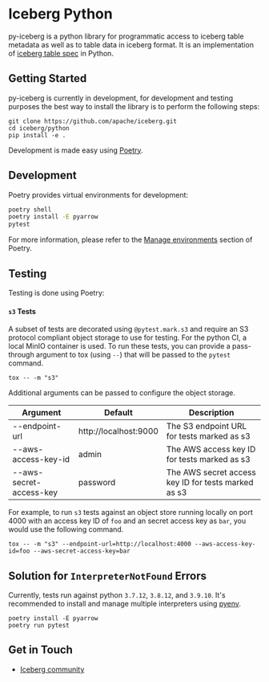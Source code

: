 <!--
 - Licensed to the Apache Software Foundation (ASF) under one or more
 - contributor license agreements.  See the NOTICE file distributed with
 - this work for additional information regarding copyright ownership.
 - The ASF licenses this file to You under the Apache License, Version 2.0
 - (the "License"); you may not use this file except in compliance with
 - the License.  You may obtain a copy of the License at
 -
 -   http://www.apache.org/licenses/LICENSE-2.0
 -
 - Unless required by applicable law or agreed to in writing, software
 - distributed under the License is distributed on an "AS IS" BASIS,
 - WITHOUT WARRANTIES OR CONDITIONS OF ANY KIND, either express or implied.
 - See the License for the specific language governing permissions and
 - limitations under the License.
 -->

# Iceberg Python

py-iceberg is a python library for programmatic access to iceberg table metadata as well as to table data in iceberg format.
It is an implementation of [iceberg table spec](https://iceberg.apache.org/spec/) in Python.

## Getting Started

py-iceberg is currently in development, for development and testing purposes the best way to install the library is to perform the following steps:

```
git clone https://github.com/apache/iceberg.git
cd iceberg/python
pip install -e .
```

Development is made easy using [Poetry](https://python-poetry.org/docs/#installation).

## Development

Poetry provides virtual environments for development:

```bash
poetry shell
poetry install -E pyarrow
pytest
```

For more information, please refer to the [Manage environments](https://python-poetry.org/docs/managing-environments/) section of Poetry.

## Testing

Testing is done using Poetry:

#### `s3` Tests

A subset of tests are decorated using `@pytest.mark.s3` and require an S3 protocol compliant object storage to use for testing. For the python CI, a local MinIO container is used. To run these tests, you can provide a pass-through argument to tox (using `--`) that will be passed to the `pytest` command.

```
tox -- -m "s3"
```

Additional arguments can be passed to configure the object storage.

| Argument                | Default               | Description                                         |
|-------------------------|-----------------------|-----------------------------------------------------|
| --endpoint-url          | http://localhost:9000 | The S3 endpoint URL for tests marked as s3          |
| --aws-access-key-id     | admin                 | The AWS access key ID for tests marked as s3        |
| --aws-secret-access-key | password              | The AWS secret access key ID for tests marked as s3 |

For example, to run `s3` tests against an object store running locally on port 4000 with an access key ID of `foo` and an secret access key as `bar`, you would use the following command.

```
tox -- -m "s3" --endpoint-url=http://localhost:4000 --aws-access-key-id=foo --aws-secret-access-key=bar
```

## Solution for `InterpreterNotFound` Errors

Currently, tests run against python `3.7.12`, `3.8.12`, and `3.9.10`. It's recommended to install and manage multiple interpreters using [pyenv](https://github.com/pyenv/pyenv).
```
poetry install -E pyarrow
poetry run pytest
```

## Get in Touch
- [Iceberg community](https://iceberg.apache.org/community/)
